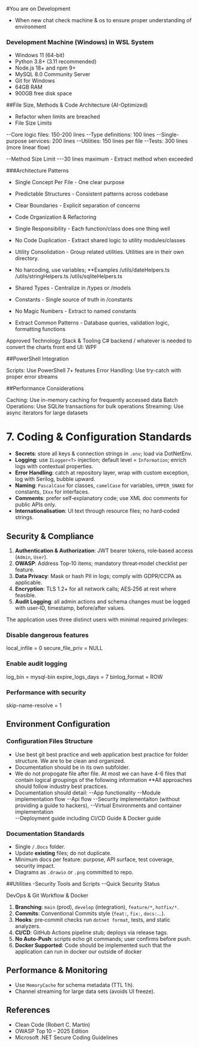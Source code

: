 



#You are on Development
- When new chat check machine & os to ensure proper understanding of environment 

### Development Machine (Windows) in WSL System
- Windows 11 (64-bit)
- Python 3.8+ (3.11 recommended)
- Node.js 18+ and npm 9+
- MySQL 8.0 Community Server
- Git for Windows
- 64GB RAM 
- 900GB free disk space






##File Size, Methods & Code Architecture (AI-Optimized)
- Refactor when limits are breached
- File Size Limits

--Core logic files: 150-200 lines
--Type definitions: 100 lines
--Single-purpose services: 200 lines
--Utilities: 150 lines per file
--Tests: 300 lines (more linear flow)

--Method Size Limit
---30 lines maximum - Extract method when exceeded

###Architecture Patterns

- Single Concept Per File - One clear purpose
- Predictable Structures - Consistent patterns across codebase
- Clear Boundaries - Explicit separation of concerns
- Code Organization & Refactoring
- Single Responsibility - Each function/class does one thing well
- No Code Duplication - Extract shared logic to utility modules/classes
- Utility Consolidation - Group related utilities.  Utilities are in their own directory.
- No harcoding, use variables; 
**Examples
/utils/dateHelpers.ts
/utils/stringHelpers.ts
/utils/sqliteHelpers.ts

- Shared Types - Centralize in /types or /models
- Constants - Single source of truth in /constants
- No Magic Numbers - Extract to named constants
- Extract Common Patterns - Database queries, validation logic, formatting functions

Approved Technology Stack & Tooling
C# backend / whatever is needed to convert the charts front end
UI: WPF



##PowerShell Integration

Scripts: Use PowerShell 7+ features
Error Handling: Use try-catch with proper error streams

##Performance Considerations

Caching: Use in-memory caching for frequently accessed data
Batch Operations: Use SQLite transactions for bulk operations
Streaming: Use async iterators for large datasets

# 7. Coding & Configuration Standards
* **Secrets**: store all keys & connection strings in `.env`; load via DotNetEnv.  
* **Logging**: use `ILogger<T>` injection; default level = `Information`; enrich logs with contextual properties.  
* **Error Handling**: catch at repository layer, wrap with custom exception, log with Serilog, bubble upward.  
* **Naming**: `PascalCase` for classes, `camelCase` for variables, `UPPER_SNAKE` for constants, `IXxx` for interfaces.  
* **Comments**: prefer self‑explanatory code; use XML doc comments for public APIs only.    
* **Internationalisation**: UI text through resource files; no hard‑coded strings.

## Security & Compliance
1. **Authentication & Authorization**: JWT bearer tokens, role‑based access (`Admin`, `User`).  
2. **OWASP**: Address Top‑10 items; mandatory threat‑model checklist per feature.  
3. **Data Privacy**: Mask or hash PII in logs; comply with GDPR/CCPA as applicable.  
4. **Encryption**: TLS 1.2+ for all network calls; AES‑256 at rest where feasible.  
5. **Audit Logging**: all admin actions and schema changes must be logged with user‑ID, timestamp, before/after values.

The application uses three distinct users with minimal required privileges:

### Disable dangerous features
local_infile = 0
secure_file_priv = NULL

### Enable audit logging
log_bin = mysql-bin
expire_logs_days = 7
binlog_format = ROW


### Performance with security
skip-name-resolve = 1




## Environment Configuration

### Configuration Files Structure
- Use best git best practice and web application best practice for folder structure.  We are to be clean and organized.
- Documentation should be in its own subfolder.  
- We do not propogate file after file. At most we can have 4-6 files that contain logical groupings of the following information **All approaches should follow industry best practices.  
- Documentation should detail: 
--App functionality 
--Module implementation flow
--Api flow 
--Security implementaiton (without providing a guide to hackers), 
--Virtual Environments and container implementation  
--Deployment guide including CI/CD Guide & Docker guide
### Documentation Standards
* Single `/.Docs` folder.  
* Update **existing** files; do not duplicate.  
* Minimum docs per feature: purpose, API surface, test coverage, security impact.  
* Diagrams as `.drawio` or `.png` committed to repo.


##Utilities
-Security Tools and Scripts
--Quick Security Status

DevOps & Git Workflow & Docker
1. **Branching**: `main` (prod), `develop` (integration), `feature/*`, `hotfix/*`.  
2. **Commits**: Conventional Commits style (`feat:`, `fix:`, `docs:`…).  
3. **Hooks**: pre‑commit checks run `dotnet format`, tests, and static analyzers.  
4. **CI/CD**: GitHub Actions pipeline stub; deploys via release tags.  
5. **No Auto‑Push**: scripts echo git commands; user confirms before push.
6. **Docker Supported**: Code should be implemented such that the application can run in docker our outside of docker 

## Performance & Monitoring
* Use `MemoryCache` for schema metadata (TTL 1 h).  
* Channel streaming for large data sets (avoids UI freeze).
	
## References
* Clean Code (Robert C. Martin)  
* OWASP Top 10 – 2025 Edition  
* Microsoft .NET Secure Coding Guidelines  